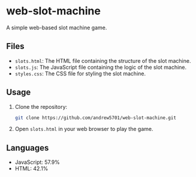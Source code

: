# web-slot-machine

A simple web-based slot machine game.

## Files

- `slots.html`: The HTML file containing the structure of the slot machine.
- `slots.js`: The JavaScript file containing the logic of the slot machine.
- `styles.css`: The CSS file for styling the slot machine.

## Usage

1. Clone the repository:
    ```bash
    git clone https://github.com/andrew5701/web-slot-machine.git
    ```
2. Open `slots.html` in your web browser to play the game.

## Languages

- JavaScript: 57.9%
- HTML: 42.1%


